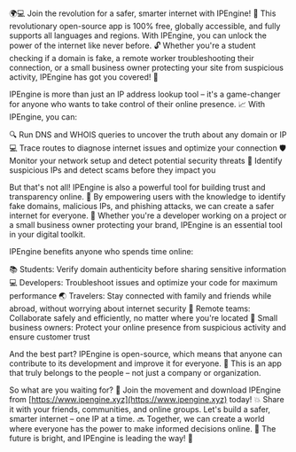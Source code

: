🌍💻 Join the revolution for a safer, smarter internet with IPEngine! 🚀 This revolutionary open-source app is 100% free, globally accessible, and fully supports all languages and regions. With IPEngine, you can unlock the power of the internet like never before. 🔓 Whether you're a student checking if a domain is fake, a remote worker troubleshooting their connection, or a small business owner protecting your site from suspicious activity, IPEngine has got you covered! 💪

IPEngine is more than just an IP address lookup tool – it's a game-changer for anyone who wants to take control of their online presence. 📈 With IPEngine, you can:

🔍 Run DNS and WHOIS queries to uncover the truth about any domain or IP
💻 Trace routes to diagnose internet issues and optimize your connection
🛡️ Monitor your network setup and detect potential security threats
🚀 Identify suspicious IPs and detect scams before they impact you

But that's not all! IPEngine is also a powerful tool for building trust and transparency online. 🌟 By empowering users with the knowledge to identify fake domains, malicious IPs, and phishing attacks, we can create a safer internet for everyone. 💯 Whether you're a developer working on a project or a small business owner protecting your brand, IPEngine is an essential tool in your digital toolkit.

IPEngine benefits anyone who spends time online:

📚 Students: Verify domain authenticity before sharing sensitive information
💻 Developers: Troubleshoot issues and optimize your code for maximum performance
🌏 Travelers: Stay connected with family and friends while abroad, without worrying about internet security
👥 Remote teams: Collaborate safely and efficiently, no matter where you're located
💼 Small business owners: Protect your online presence from suspicious activity and ensure customer trust

And the best part? IPEngine is open-source, which means that anyone can contribute to its development and improve it for everyone. 🤝 This is an app that truly belongs to the people – not just a company or organization.

So what are you waiting for? 🎉 Join the movement and download IPEngine from [https://www.ipengine.xyz](https://www.ipengine.xyz) today! 💥 Share it with your friends, communities, and online groups. Let's build a safer, smarter internet – one IP at a time. 🔜 Together, we can create a world where everyone has the power to make informed decisions online. 🌟 The future is bright, and IPEngine is leading the way! 💪